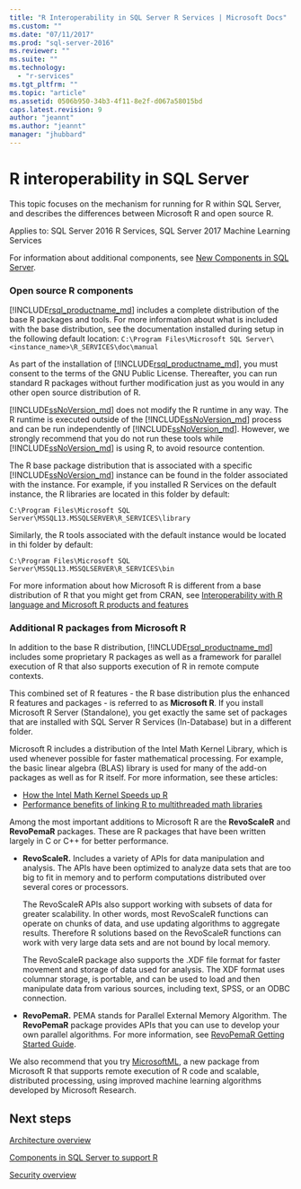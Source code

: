 ```yaml
---
title: "R Interoperability in SQL Server R Services | Microsoft Docs"
ms.custom: ""
ms.date: "07/11/2017"
ms.prod: "sql-server-2016"
ms.reviewer: ""
ms.suite: ""
ms.technology: 
  - "r-services"
ms.tgt_pltfrm: ""
ms.topic: "article"
ms.assetid: 0506b950-34b3-4f11-8e2f-d067a58015bd
caps.latest.revision: 9
author: "jeannt"
ms.author: "jeannt"
manager: "jhubbard"
---
```

# R interoperability in SQL Server

This topic focuses on the mechanism for running for R within SQL Server, and describes the differences between Microsoft R and open source R.

Applies to: SQL Server 2016 R Services, SQL Server 2017 Machine Learning Services

For information about additional components, see [New Components in SQL Server](../../advanced-analytics/r-services/new-components-in-sql-server-to-support-r.md).

### Open source R components

[!INCLUDE[rsql_productname_md](../../includes/rsql-productname-md.md)] includes a complete distribution of the base R packages and tools. For more information about what is included with the base distribution, see the documentation installed during setup in the following default location:
`C:\Program Files\Microsoft SQL Server\<instance_name>\R_SERVICES\doc\manual`

As part of the installation of [!INCLUDE[rsql_productname_md](../../includes/rsql-productname-md.md)], you must consent to the terms of the GNU Public License. Thereafter, you can run standard R packages without further modification just as you would in any other open source distribution of R.

[!INCLUDE[ssNoVersion_md](../../includes/ssnoversion-md.md)] does not modify the R runtime in any way. The R runtime is executed outside of the [!INCLUDE[ssNoVersion_md](../../includes/ssnoversion-md.md)] process and can be run independently of [!INCLUDE[ssNoVersion_md](../../includes/ssnoversion-md.md)]. However, we strongly recommend that you do not run these tools while [!INCLUDE[ssNoVersion_md](../../includes/ssnoversion-md.md)] is using R, to avoid resource contention.

The R base package distribution that is associated with a specific [!INCLUDE[ssNoVersion_md](../../includes/ssnoversion-md.md)] instance can be found in the folder associated with the instance. For example, if you installed R Services on the default instance, the R libraries are located in this folder by default:

    C:\Program Files\Microsoft SQL Server\MSSQL13.MSSQLSERVER\R_SERVICES\library

Similarly, the R tools associated with the default instance would be located in thi folder by default:

    C:\Program Files\Microsoft SQL Server\MSSQL13.MSSQLSERVER\R_SERVICES\bin

For more information about how Microsoft R is different from a base distribution of R that you might get from CRAN, see [Interoperability with R language and Microsoft R products and features](https://docs.microsoft.com/en-us/r-server/what-is-r-server-interoperability)

### Additional R packages from Microsoft R

In addition to the base R distribution, [!INCLUDE[rsql_productname_md](../../includes/rsql-productname-md.md)] includes some proprietary R packages as well as a framework for parallel execution of R that also supports execution of R in remote compute contexts.

This combined set of R features - the R base distribution plus the enhanced R features and packages - is referred to as **Microsoft R**. If you install Microsoft R Server (Standalone), you get  exactly the same set of packages that are installed with SQL Server R Services (In-Database) but in a different folder.

Microsoft R includes a distribution of the Intel Math Kernel Library, which is used whenever possible for faster mathematical processing. For example, the basic linear algebra (BLAS) library is used for many of the add-on packages as well as for R itself. For more information, see these articles:

+ [How the Intel Math Kernel Speeds up R](http://blog.revolutionanalytics.com/2014/10/revolution-r-open-mkl.html)
+ [Performance benefits of linking R to multithreaded math libraries](http://blog.revolutionanalytics.com/2010/06/performance-benefits-of-multithreaded-r.html)

Among the most important additions to Microsoft R are the **RevoScaleR** and **RevoPemaR** packages. These are R packages that have been written largely in C or C++ for better performance.

+ **RevoScaleR.** Includes a variety of APIs for data manipulation and analysis. The APIs have been optimized to analyze data sets that are too big to fit in memory and to perform computations distributed over several cores or processors.

   The RevoScaleR APIs also support working with subsets of data for greater scalability. In other words, most RevoScaleR functions can operate on chunks of data, and use updating algorithms to aggregate results. Therefore R solutions based on the RevoScaleR functions can work with very large data sets and are not bound by local memory.

  The RevoScaleR package also supports the .XDF file format for faster movement and storage of data used for analysis. The XDF format uses columnar storage, is portable, and can be used to load and then manipulate data from various sources, including text, SPSS, or an ODBC connection. 

+ **RevoPemaR.** PEMA stands for Parallel External Memory Algorithm. The **RevoPemaR** package provides APIs that you can use to develop your own parallel algorithms. For more information, see [RevoPemaR Getting Started Guide](https://docs.microsoft.com/r-server/r/how-to-developer-pemar).

We also recommend that you try [MicrosoftML](https://docs.microsoft.com/r-server/r/concept-what-is-the-microsoftml-package), a new package from Microsoft R that supports remote execution of R code and scalable, distributed processing, using improved machine learning algorithms developed by Microsoft Research.

## Next steps

[Architecture overview](../../advanced-analytics/r/architecture-overview-sql-server-r.md)

[Components in SQL Server to support R](../../advanced-analytics/r/new-components-in-sql-server-to-support-r.md)

[Security overview](../../advanced-analytics/r/security-overview-sql-server-r.md)

